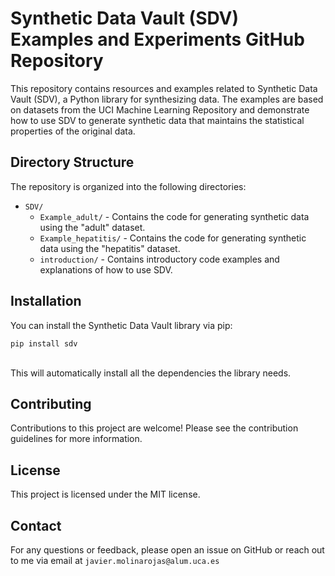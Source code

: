 <h1>Synthetic Data Vault (SDV) Examples and Experiments GitHub Repository</h1>
<p>This repository contains resources and examples related to <a node="[object Object]" class="MarkdownLink_linkifiedLink__KxC9G">Synthetic Data Vault</a> (SDV), a <a node="[object Object]" class="MarkdownLink_linkifiedLink__KxC9G">Python library</a> for synthesizing data. The examples are based on datasets from the <a node="[object Object]" class="MarkdownLink_linkifiedLink__KxC9G">UCI Machine Learning Repository</a> and demonstrate how to use SDV to generate <a node="[object Object]" class="MarkdownLink_linkifiedLink__KxC9G">synthetic data</a> that maintains the <a node="[object Object]" class="MarkdownLink_linkifiedLink__KxC9G">statistical properties</a> of the original data.</p>
<h2>Directory Structure</h2>
<p>The repository is organized into the following directories:</p>
<ul>
<li><code node="[object Object]">SDV/</code>
<ul>
<li><code node="[object Object]">Example_adult/</code> - Contains the code for generating synthetic data using the "adult" dataset.</li>
<li><code node="[object Object]">Example_hepatitis/</code> - Contains the code for generating synthetic data using the "hepatitis" dataset.</li>
<li><code node="[object Object]">introduction/</code> - Contains introductory code examples and explanations of how to use SDV.</li>
</ul>
</li>
</ul>
<h2>Installation</h2>
<p>You can install the <a node="[object Object]" class="MarkdownLink_linkifiedLink__KxC9G">Synthetic Data Vault library</a> via pip:</p>
<code class="MarkdownCodeBlock_codeTag__ipdCC" style="white-space: pre;"><span>pip install sdv
</span></code><br>
<p>This will automatically install all the dependencies the library needs.</p>
<h2>Contributing</h2>
<p>Contributions to this project are welcome! Please see the <a node="[object Object]" class="MarkdownLink_linkifiedLink__KxC9G">contribution guidelines</a> for more information.</p>
<h2>License</h2>
<p>This project is licensed under the MIT license.</p>
<h2>Contact</h2>
<p>For any questions or feedback, please open an issue on GitHub or reach out to me via email at <code node="[object Object]">javier.molinarojas@alum.uca.es</code></p>
